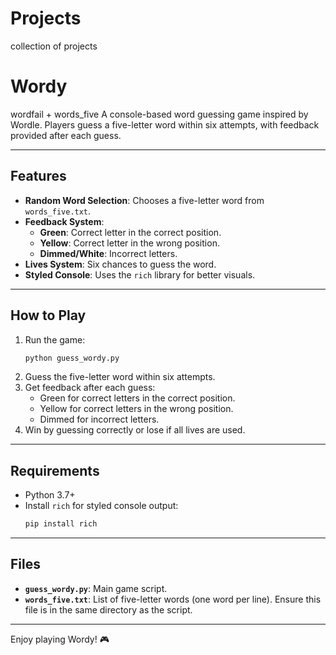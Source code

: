 # Projects
collection of projects

# Wordy

wordfail + words_five
A console-based word guessing game inspired by Wordle. Players guess a five-letter word within six attempts, with feedback provided after each guess. 

---

## Features
- **Random Word Selection**: Chooses a five-letter word from `words_five.txt`.
- **Feedback System**:
  - **Green**: Correct letter in the correct position.
  - **Yellow**: Correct letter in the wrong position.
  - **Dimmed/White**: Incorrect letters.
- **Lives System**: Six chances to guess the word.
- **Styled Console**: Uses the `rich` library for better visuals.

---

## How to Play
1. Run the game:
   ```bash
   python guess_wordy.py
   ```
2. Guess the five-letter word within six attempts.
3. Get feedback after each guess:
   - Green for correct letters in the correct position.
   - Yellow for correct letters in the wrong position.
   - Dimmed for incorrect letters.
4. Win by guessing correctly or lose if all lives are used.

---

## Requirements
- Python 3.7+
- Install `rich` for styled console output:
  ```bash
  pip install rich
  ```

---

## Files
- **`guess_wordy.py`**: Main game script.
- **`words_five.txt`**: List of five-letter words (one word per line). Ensure this file is in the same directory as the script.

---

Enjoy playing Wordy! 🎮
